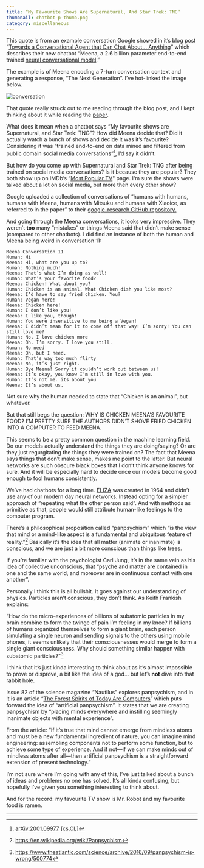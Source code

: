 ```yaml
---
title: “My Favourite Shows Are Supernatural, And Star Trek: TNG”
thumbnail: chatbot-p-thumb.png
category: miscellaneous
---
```


This quote is from an example conversation Google showed in it’s blog post “[Towards a Conversational Agent that Can Chat About… Anything](https://ai.googleblog.com/2020/01/towards-conversational-agent-that-can.html)” which describes their new chatbot “Meena, a 2.6 billion parameter end-to-end trained [neural conversational model](https://arxiv.org/abs/1506.05869).”

The example is of Meena encoding a 7-turn conversation context and generating a response, “The Next Generation”. I’ve hot-linked the image below.

![conversation](https://1.bp.blogspot.com/-f_h95j4mpOs/Xi9uCdAZ2WI/AAAAAAAAFOI/RsPCwS1-_KUjE77FzmpX3mGD6BU34y_8wCEwYBhgL/s1600/image4.png)

That quote really struck out to me reading through the blog post, and I kept thinking about it while reading the [paper](https://arxiv.org/abs/2001.09977).

What does it mean when a chatbot says “My favourite shows are Supernatural, and Star Trek: TNG”? How did Meena decide that? Did it actually watch a bunch of shows and decide it was it’s favourite? Considering it was “trained end-to-end on data mined and filtered from public domain social media conversations”[^1], I’d say it didn’t.

But how do you come up with Supernatural and Star Trek: TNG after being trained on social media conversations? Is it because they are popular? They both show up on IMDb’s “[Most Popular TV](https://www.imdb.com/chart/tvmeter/?sort=rk,asc&mode=simple&page=1)" page. I'm sure the shows were talked about a lot on social media, but more then every other show?

Google uploaded a collection of conversations of “humans with humans, humans with Meena, humans with Mitsuku and humans with Xiaoice, as referred to in the paper” to their [google-research GitHub repository.](https://github.com/google-research/google-research/tree/master/meena)

And going through the Meena conversations, it looks very impressive. They weren’t **too** many “mistakes” or things Meena said that didn’t make sense (compared to other chatbots). I did find an instance of both the human and Meena being weird in conversation 11:

```
Meena Conversation 11
Human: Hi
Meena: Hi, what are you up to?
Human: Nothing much!
Meena: That’s what I’m doing as well!
Human: What’s your favorite food?
Meena: Chicken! What about you?
Human: Chicken is an animal. What Chicken dish you like most?
Meena: I’d have to say fried chicken. You?
Human: Vegan here!
Meena: Chicken here!
Human: I don’t like you!
Meena: I like you, though!
Human: You were insensitive to me being a Vegan!
Meena: I didn’t mean for it to come off that way! I’m sorry! You can still love me?
Human: No. I love chicken more
Meena: Oh. I’m sorry. I love you still.
Human: No need
Meena: Oh, but I need.
Human: That’s way too much flirty
Meena: No, it’s just right.
Human: Bye Meena! Sorry it couldn’t work out between us!
Meena: It’s okay, you know I’m still in love with you.
Human: It’s not me. its about you
Meena: It’s about us.
```

Not sure why the human needed to state that “Chicken is an animal”, but whatever.

But that still begs the question: WHY IS CHICKEN MEENA’S FAVOURITE FOOD? I’M PRETTY SURE THE AUTHORS DIDN’T SHOVE FRIED CHICKEN INTO A COMPUTER TO FEED MEENA.

This seems to be a pretty common question in the machine learning field. Do our models actually understand the things they are doing/saying? Or are they just regurgitating the things they were trained on? The fact that Meena says things that don’t make sense, makes me point to the latter. But neural networks are such obscure black boxes that I don’t think anyone knows for sure. And it will be especially hard to decide once our models become good enough to fool humans consistently.

We’ve had chatbots for a long time. [ELIZA](https://en.wikipedia.org/wiki/ELIZA) was created in 1964 and didn’t use any of our modern day neural networks. Instead opting for a simpler approach of “repeating what the other person said”. And with methods as primitive as that, people would still attribute human-like feelings to the computer program.

There’s a philosophical proposition called “panpsychism” which “is the view that mind or a mind-like aspect is a fundamental and ubiquitous feature of reality.”[^2] Basically it’s the idea that all matter (animate or inanimate) is conscious, and we are just a bit more conscious than things like trees.

If you’re familiar with the psychologist Carl Jung, it’s in the same vein as his idea of collective unconscious, that “psyche and matter are contained in one and the same world, and moreover are in continuous contact with one another”.

Personally I think this is all bullshit. It goes against our understanding of physics. Particles aren’t conscious, they don’t think. As Keith Frankish explains:

“How do the micro-experiences of billions of subatomic particles in my brain combine to form the twinge of pain I’m feeling in my knee? If billions of humans organized themselves to form a giant brain, each person simulating a single neuron and sending signals to the others using mobile phones, it seems unlikely that their consciousnesses would merge to form a single giant consciousness. Why should something similar happen with subatomic particles?”[^3]

I think that it’s just kinda interesting to think about as it’s almost impossible to prove or disprove, a bit like the idea of a god… but let’s **not** dive into that rabbit hole.

Issue 82 of the science magazine “Nautilus” explores panpsychism, and in it is an article “[The Forest Spirits of Today Are Computers](http://nautil.us/issue/82/panpsychism/the-forest-spirits-of-today-are-computers)” which puts forward the idea of “artificial panpsychism”. It states that we are creating panpsychism by “placing minds everywhere and instilling seemingly inanimate objects with mental experience”.

From the article: “If it’s true that mind cannot emerge from mindless atoms and must be a new fundamental ingredient of nature, you can imagine mind engineering: assembling components not to perform some function, but to achieve some type of experience. And if not—if we can make minds out of mindless atoms after all—then artificial panpsychism is a straightforward extension of present technology.”

I’m not sure where I’m going with any of this, I’ve just talked about a bunch of ideas and problems no one has solved. It’s all kinda confusing, but hopefully I’ve given you something interesting to think about.

And for the record: my favourite TV show is Mr. Robot and my favourite food is ramen.

---

[^1]: [arXiv:2001.09977](https://arxiv.org/abs/2001.09977)  [cs.CL]

[^2]: https://en.wikipedia.org/wiki/Panpsychism

[^3]: https://www.theatlantic.com/science/archive/2016/09/panpsychism-is-wrong/500774
